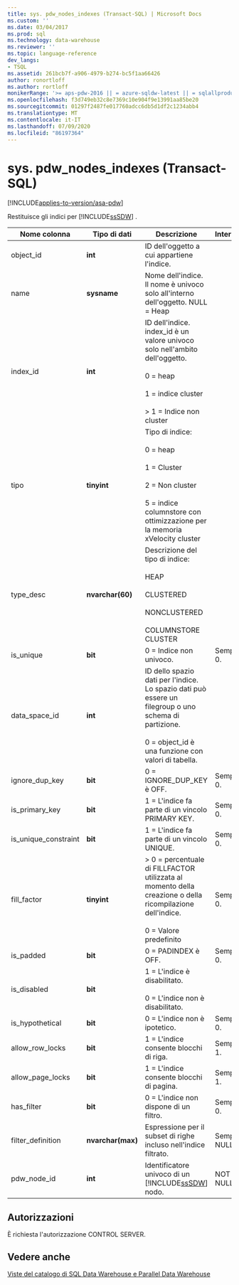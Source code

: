 ```yaml
---
title: sys. pdw_nodes_indexes (Transact-SQL) | Microsoft Docs
ms.custom: ''
ms.date: 03/04/2017
ms.prod: sql
ms.technology: data-warehouse
ms.reviewer: ''
ms.topic: language-reference
dev_langs:
- TSQL
ms.assetid: 261bcb7f-a906-4979-b274-bc5f1aa66426
author: ronortloff
ms.author: rortloff
monikerRange: '>= aps-pdw-2016 || = azure-sqldw-latest || = sqlallproducts-allversions'
ms.openlocfilehash: f3d749eb32c8e7369c10e904f9e13991aa85be20
ms.sourcegitcommit: 01297f2487fe017760adcc6db5d1df2c1234abb4
ms.translationtype: MT
ms.contentlocale: it-IT
ms.lasthandoff: 07/09/2020
ms.locfileid: "86197364"
---
```

# <a name="syspdw_nodes_indexes-transact-sql"></a>sys. pdw_nodes_indexes (Transact-SQL)
[!INCLUDE[applies-to-version/asa-pdw](../../includes/applies-to-version/asa-pdw.md)]

  Restituisce gli indici per [!INCLUDE[ssSDW](../../includes/sssdw-md.md)] .  
  
|Nome colonna|Tipo di dati|Descrizione|Intervallo|  
|-----------------|---------------|-----------------|-----------|  
|object_id|**int**|ID dell'oggetto a cui appartiene l'indice.||  
|name|**sysname**|Nome dell'indice. Il nome è univoco solo all'interno dell'oggetto. NULL = Heap||  
|index_id|**int**|ID dell'indice. index_id è un valore univoco solo nell'ambito dell'oggetto.<br /><br /> 0 = heap<br /><br /> 1 = indice cluster<br /><br /> > 1 = Indice non cluster||  
|tipo|**tinyint**|Tipo di indice:<br /><br /> 0 = heap<br /><br /> 1 = Cluster<br /><br /> 2 = Non cluster<br /><br /> 5 = indice columnstore con ottimizzazione per la memoria xVelocity cluster|  
|type_desc|**nvarchar(60)**|Descrizione del tipo di indice:<br /><br /> HEAP<br /><br /> CLUSTERED<br /><br /> NONCLUSTERED<br /><br /> COLUMNSTORE CLUSTER||  
|is_unique|**bit**|0 = Indice non univoco.|Sempre 0.|  
|data_space_id|**int**|ID dello spazio dati per l'indice. Lo spazio dati può essere un filegroup o uno schema di partizione.<br /><br /> 0 = object_id è una funzione con valori di tabella.||  
|ignore_dup_key|**bit**|0 = IGNORE_DUP_KEY è OFF.|Sempre 0.|  
|is_primary_key|**bit**|1 = L'indice fa parte di un vincolo PRIMARY KEY.|Sempre 0.|  
|is_unique_constraint|**bit**|1 = L'indice fa parte di un vincolo UNIQUE.|Sempre 0.|  
|fill_factor|**tinyint**|> 0 = percentuale di FILLFACTOR utilizzata al momento della creazione o della ricompilazione dell'indice.<br /><br /> 0 = Valore predefinito|Sempre 0.|  
|is_padded|**bit**|0 = PADINDEX è OFF.|Sempre 0.|  
|is_disabled|**bit**|1 = L'indice è disabilitato.<br /><br /> 0 = L'indice non è disabilitato.||  
|is_hypothetical|**bit**|0 = L'indice non è ipotetico.|Sempre 0.|  
|allow_row_locks|**bit**|1 = L'indice consente blocchi di riga.|Sempre 1.|  
|allow_page_locks|**bit**|1 = L'indice consente blocchi di pagina.|Sempre 1.|  
|has_filter|**bit**|0 = L'indice non dispone di un filtro.|Sempre 0.|  
|filter_definition|**nvarchar(max)**|Espressione per il subset di righe incluso nell'indice filtrato.|Sempre NULL.|  
|pdw_node_id|**int**|Identificatore univoco di un [!INCLUDE[ssSDW](../../includes/sssdw-md.md)] nodo.|NOT NULL|  
  
## <a name="permissions"></a>Autorizzazioni  
 È richiesta l'autorizzazione CONTROL SERVER.  
  
## <a name="see-also"></a>Vedere anche  
 [Viste del catalogo di SQL Data Warehouse e Parallel Data Warehouse](../../relational-databases/system-catalog-views/sql-data-warehouse-and-parallel-data-warehouse-catalog-views.md)  
  
  
